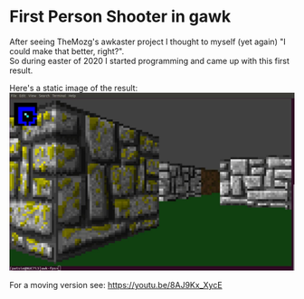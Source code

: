 # First Person Shooter in gawk

After seeing TheMozg's awkaster project I thought to myself (yet again) "I could make that better, right?".  
So during easter of 2020 I started programming and came up with this first result.

Here's a static image of the result:<br>
![awk-fps image](/screenshot01.jpg)

For a moving version see: https://youtu.be/8AJ9Kx_XycE


